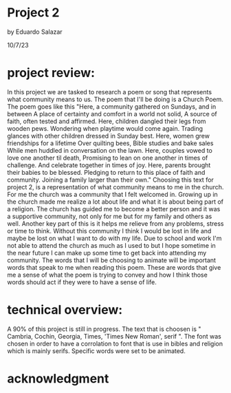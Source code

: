 # Project 2

by Eduardo Salazar

10/7/23



# project review:

In this project we are tasked to research a poem or song that represents what community means to us. The poem that I'll be doing is a Church Poem. The poem goes like this "Here, a community gathered on Sundays, and in between A place of certainty and comfort in a world not solid, A source of faith, often tested and affirmed. Here, children dangled their legs from wooden pews. Wondering when playtime would come again. Trading glances with other children dressed in Sunday best. Here, women grew friendships for a lifetime Over quilting bees, Bible studies and bake sales While men huddled in conversation on the lawn. Here, couples vowed to love one another til death, Promising to lean on one another in times of challenge. And celebrate together in times of joy. Here, parents brought their babies to be blessed. Pledging to return to this place of faith and community. Joining a family larger than their own." Choosing this text for project 2, is a representation of what community means to me in the church. For me the church was a community that I felt welcomed in. Growing up in the church made me realize a lot about life and what it is about being part of a religion. The church has guided me to become a better person and it was a supportive community, not only for me but for my family and others as well. Another key part of this is it helps me relieve from any problems, stress or time to think. Without this community I think I would be lost in life and maybe be lost on what I want to do with my life. Due to school and work I'm not able to attend the church as much as I used to but I hope sometime in the near future I can make up some time to get back into attending my community. The words that I will be choosing to animate will be important words that speak to me when reading this poem. These are words that give me a sense of what the poem is trying to convey and how I think those words should act if they were to have a sense of life.

# technical overview:

A 90% of this project is still in progress. The text that is choosen is " Cambria, Cochin, Georgia, Times, 'Times New Roman', serif ". The font was chosen in order to have a corrolation to font that is use in bibles and religion which is mainly serifs. Specific words were set to be animated. 

# acknowledgment


